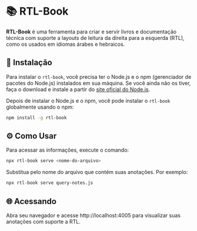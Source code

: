 # 📚 RTL-Book

**RTL-Book** é uma ferramenta para criar e servir livros e documentação técnica com suporte a layouts de leitura da direita para a esquerda (RTL), como os usados em idiomas árabes e hebraicos.

## 🚀 Instalação

Para instalar o `rtl-book`, você precisa ter o Node.js e o npm (gerenciador de pacotes do Node.js) instalados em sua máquina. Se você ainda não os tiver, faça o download e instale a partir do [site oficial do Node.js](https://nodejs.org/).

Depois de instalar o Node.js e o npm, você pode instalar o `rtl-book` globalmente usando o npm:

```bash
npm install -g rtl-book
```
## ⚙️ Como Usar

Para acessar as informações, execute o comando:

```bash
npx rtl-book serve <nome-do-arquivo>
```
Substitua <nome-do-arquivo> pelo nome do arquivo que contém suas anotações. 
Por exemplo:

```bash
npx rtl-book serve query-notes.js
```

## 🌐 Acessando
Abra seu navegador e acesse http://localhost:4005 para visualizar suas anotações com suporte a RTL.

